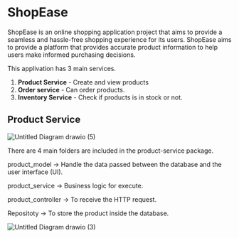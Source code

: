 # ShopEase
ShopEase is an online shopping application project that aims to provide a seamless and hassle-free shopping experience for its users. ShopEase aims to provide a platform that provides accurate product information  to help users make informed purchasing decisions.

This applivation has 3 main services.

1. **Product Service** - Create and view products
2. **Order service** - Can order products.
3. **Inventory Service** - Check if products is in stock or not.
## Product Service


![Untitled Diagram drawio (5)](https://user-images.githubusercontent.com/64850016/216315197-1e5210b4-16f0-4994-947c-dcd492f2e932.png)

There are 4 main folders are included in the product-service package.

product_model ->  Handle the data passed between the database and the user interface (UI).

product_service -> Business logic for execute.

product_controller -> To receive the HTTP request.

Repositoty -> To store the product inside the database. 



![Untitled Diagram drawio (3)](https://user-images.githubusercontent.com/64850016/216274801-35563384-b3d1-4098-9b2c-3ffef0639c21.png)

